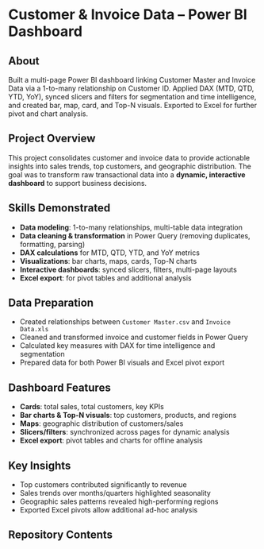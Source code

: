 # Customer & Invoice Data – Power BI Dashboard

## About
Built a multi-page Power BI dashboard linking Customer Master and Invoice Data via a 1-to-many relationship on Customer ID. Applied DAX (MTD, QTD, YTD, YoY), synced slicers and filters for segmentation and time intelligence, and created bar, map, card, and Top-N visuals. Exported to Excel for further pivot and chart analysis.

## Project Overview
This project consolidates customer and invoice data to provide actionable insights into sales trends, top customers, and geographic distribution. The goal was to transform raw transactional data into a **dynamic, interactive dashboard** to support business decisions.

## Skills Demonstrated
- **Data modeling**: 1-to-many relationships, multi-table data integration  
- **Data cleaning & transformation** in Power Query (removing duplicates, formatting, parsing)  
- **DAX calculations** for MTD, QTD, YTD, and YoY metrics  
- **Visualizations**: bar charts, maps, cards, Top-N charts  
- **Interactive dashboards**: synced slicers, filters, multi-page layouts  
- **Excel export**: for pivot tables and additional analysis  

## Data Preparation
- Created relationships between `Customer Master.csv` and `Invoice Data.xls`  
- Cleaned and transformed invoice and customer fields in Power Query  
- Calculated key measures with DAX for time intelligence and segmentation  
- Prepared data for both Power BI visuals and Excel pivot export  

## Dashboard Features
- **Cards**: total sales, total customers, key KPIs  
- **Bar charts & Top-N visuals**: top customers, products, and regions  
- **Maps**: geographic distribution of customers/sales  
- **Slicers/filters**: synchronized across pages for dynamic analysis  
- **Excel export**: pivot tables and charts for offline analysis  


## Key Insights
- Top customers contributed significantly to revenue  
- Sales trends over months/quarters highlighted seasonality  
- Geographic sales patterns revealed high-performing regions  
- Exported Excel pivots allow additional ad-hoc analysis  

## Repository Contents

